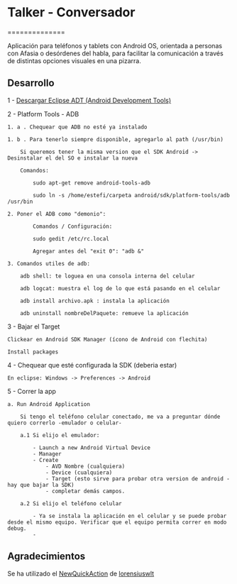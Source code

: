 # Talker - Conversador
==============

Aplicación para teléfonos y tablets con Android OS, orientada a personas con Afasia o desórdenes del habla, para facilitar la comunicación a través de distintas opciones visuales en una pizarra.


## Desarrollo

1 - [Descargar Eclipse ADT (Android Development Tools)](http://developer.android.com/sdk/index.html)
  
2 - Platform Tools - ADB

	1. a . Chequear que ADB no esté ya instalado
	
	1. b . Para tenerlo siempre disponible, agregarlo al path (/usr/bin)
	
		Si queremos tener la misma version que el SDK Android -> Desinstalar el del SO e instalar la nueva

		Comandos:
		
			sudo apt-get remove android-tools-adb
		
			sudo ln -s /home/estefi/carpeta android/sdk/platform-tools/adb /usr/bin
	
	2. Poner el ADB como "demonio":
		
    		Comandos / Configuración:
		
			sudo gedit /etc/rc.local
		
			Agregar antes del "exit 0": "adb &"

	3. Comandos utiles de adb:
		
		adb shell: te loguea en una consola interna del celular

		adb logcat: muestra el log de lo que está pasando en el celular
		
		adb install archivo.apk : instala la aplicación
		
		adb uninstall nombreDelPaquete: remueve la aplicación

3 - Bajar el Target

	Clickear en Android SDK Manager (ícono de Android con flechita)
	
	Install packages
	

4 - Chequear que esté configurada la SDK (deberia estar)

	En eclipse: Windows -> Preferences -> Android
	

5 - Correr la app

	a. Run Android Application 
	
		Si tengo el teléfono celular conectado, me va a preguntar dónde quiero correrlo -emulador o celular- 
		
		a.1 Si elijo el emulador: 
		
			- Launch a new Android Virtual Device
			- Manager
			- Create
				- AVD Nombre (cualquiera)
				- Device (cualquiera)
				- Target (esto sirve para probar otra version de android - hay que bajar la SDK)
				- completar demás campos.
				 
		a.2 Si elijo el teléfono celular

			- Ya se instala la aplicación en el celular y se puede probar desde el mismo equipo. Verificar que el equipo permita correr en modo debug.
			- 
			
## Agradecimientos

Se ha utilizado el [NewQuickAction](https://github.com/lorensiuswlt/NewQuickAction) de [lorensiuswlt](https://github.com/lorensiuswlt)
